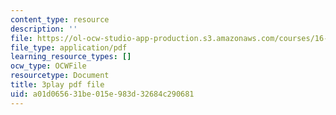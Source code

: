 ```yaml
---
content_type: resource
description: ''
file: https://ol-ocw-studio-app-production.s3.amazonaws.com/courses/16-687-private-pilot-ground-school-january-iap-2019/a01d065631be015e983d32684c290681_xsO2Ip6eiaY.pdf
file_type: application/pdf
learning_resource_types: []
ocw_type: OCWFile
resourcetype: Document
title: 3play pdf file
uid: a01d0656-31be-015e-983d-32684c290681
---
```

